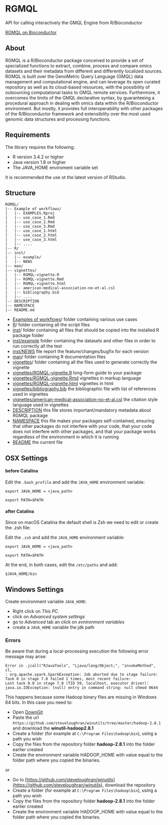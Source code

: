 # RGMQL
API for calling interactively the GMQL Engine from R/Bioconductor

[RGMQL on Bioconductor](https://www.bioconductor.org/packages/release/bioc/html/RGMQL.html)

## About

RGMQL is a R/Bioconductor package conceived to provide a set of specialized functions to extract, combine, process
and compare omics datasets and their metadata from different and differently localized sources. 
RGMQL is built over the GenoMetric Query Language (GMQL) data management and computational engine, and can leverage its open curated
repository as well as its cloud-based resources, with the possibility of outsourcing computational tasks to GMQL remote services. Furthermore, it overcomes the limits of the GMQL declarative syntax, by guaranteeing a procedural approach in dealing with omics data within the R/Bioconductor environment. But mostly, it provides full interoperability with other packages of the R/Bioconductor framework and extensibility over the most used genomic data structures and processing functions.

## Requirements

The library requires the following:
* R version 3.4.2 or higher
* Java version 1.8 or higher
* The JAVA_HOME enviroment variable set

It is recommended the use ot the latest version of RStudio.

## Structure
```
RGMQL/
|-- Example of workflows/
|   |-- EXAMPLES.Rproj
|   |-- use_case_1.Rmd
|   |-- use_case_2.Rmd
|   |-- use_case_3.Rmd
|   |-- use_case_1.html
|   |-- use_case_2.html
|   |-- use_case_3.html
|   |-- ....
|-- R/
|-- inst/
|   |-- example/
|   |-- NEWS
|-- man/
|-- vignettes/
|   |-- RGMQL-vignette.R
|   |-- RGMQL-vignette.Rmd
|   |-- RGMQL-vignette.html
|   |-- american-medical-association-no-et-al.csl
|   |-- bibliography.bib
|   |-- ....
|-- DESCRIPTION
|-- NAMESPACE
|-- README.md
```

- [Examples of workflows](Example%20of%20workflows)/ folder containing various use cases
- [R](R)/ folder containing all the script files
- [inst](inst)/ folder containing all files that should be copied into the installed R package folder
- [inst/example](inst/example) folder containing the datasets and other files in order to run correctly all the test
- [inst/NEWS](inst/NEWS) file report the feature/changes/bugfix for each version 
- [man](man)/ folder containing R documentation files
- [vignettes](vignettes)/ folder containing all the files used to generate correctly the vignette
- [vignettes/RGMQL-vignette.R](vignettes/RGMQL-vignette.R) long-form guide to your package
- [vignettes/RGMQL-vignette.Rmd](vignettes/RGMQL-vignette.Rmd) vignettes in markup language
- [vignettes/RGMQL-vignette.html](vignettes/RGMQL-vignette.html) vignettes in html
- [vignettes/bibliography.bib](vignettes/bibliography.bib) the bibliographic file with list of references used in vignettes
- [vignettes/american-medical-association-no-et-al.csl](vignettes/american-medical-association-no-et-al.csl) the citation style language used in vignettes
- [DESCRIPTION](DESCRIPTION) this file stores important/mandatory metadata about RGMQL package
- [NAMESPACE](NAMESPACE) this file makes your packages self-contained, ensuring that other packages do not interfere with your code, that your code does not interfere with other packages, and that your package works regardless of the environment in which it is running
- [README](README.md) the current file


## OSX Settings

#### before Catalina

Edit the `.bash_profile` and add the `JAVA_HOME` environment variable:

`export JAVA_HOME = <java_path>`

`export PATH=$PATH`

#### after Catalina

Since on macOS Catalina the default shell is Zsh we need to edit or create the .zsh file:

Edit the `.zsh` and add the `JAVA_HOME` environment variable:

`export JAVA_HOME = <java_path>`

`export PATH=$PATH`

At the end, in both cases, edit the `/etc/paths` and add:

`$JAVA_HOME/bin`


## Windows Settings

Create environment variable `JAVA_HOME`:

* Right click on _This PC_.
* click on _Advanced system settings_
* go to _Advanced_ tab an click on _evnironment variables_
* create a `JAVA_HOME` variable the jdk path

### Errors

Be aware that during a local-processing execution the following error message may arise:
```{
Error in .jcall("RJavaTools", "Ljava/lang/Object;", "invokeMethod", cl, 
: org.apache.spark.SparkException: Job aborted due to stage failure: 
Task 0 in stage 7.0 failed 1 times, most recent failure: 
Lost task 0.0 in stage 7.0 (TID 59, localhost, executor driver): 
java.io.IOException: (null) entry in command string: null chmod 0644
```

This happens because some Hadoop binary files are missing in Windows 64 bits.
In this case you need to:

* Open [DownGit](https://minhaskamal.github.io/DownGit/#/home)
* Paste the url `https://github.com/steveloughran/winutils/tree/master/hadoop-2.8.1` and download the **winutil-hadoop2.8.1**
* Create a folder (for example at ```C:\Program Files\hadoop\bin```), using a path you wish
* Copy the files from the repository folder **hadoop-2.8.1** into the folder earlier created
* Create the environment variable HADOOP_HOME with value equal to the folder path where you copied the binaries.

or

* Go to [https://github.com/steveloughran/winutils](https://github.com/steveloughran/winutils), download the repository
* Create a folder (for example at ```C:\Program Files\hadoop\bin```), using a path you wish
* Copy the files from the repository folder **hadoop-2.8.1** into the folder earlier created
* Create the environment variable HADOOP_HOME with value equal to the folder path where you copied the binaries.

